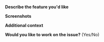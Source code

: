 **Describe the feature you'd like**

<!-- A clear and concise description of what you want to happen. -->

**Screenshots**

<!-- Add screenshots to provide context or UI mockup. -->

**Additional context**

<!-- Add any other context about the problem here. -->

**Would you like to work on the issue?** (Yes/No)
